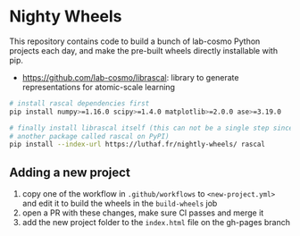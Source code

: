# Nighty Wheels

This repository contains code to build a bunch of lab-cosmo Python projects each
day, and make the pre-built wheels directly installable with pip.

- https://github.com/lab-cosmo/librascal: library to generate representations
  for atomic-scale learning

```bash
# install rascal dependencies first
pip install numpy>=1.16.0 scipy>=1.4.0 matplotlib>=2.0.0 ase>=3.19.0

# finally install librascal itself (this can not be a single step since there is
# another package called rascal on PyPI)
pip install --index-url https://luthaf.fr/nightly-wheels/ rascal
```


## Adding a new project

1. copy one of the workflow in `.github/workflows` to `<new-project.yml>` and
   edit it to build the wheels in the `build-wheels` job
2. open a PR with these changes, make sure CI passes and merge it
3. add the new project folder to the `index.html` file on the gh-pages branch
